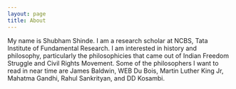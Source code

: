 ```yaml
---
layout: page
title: About
---
```


My name is Shubham Shinde. I am a research scholar at NCBS, Tata Institute of Fundamental Research. I am interested in history and philosophy, particularly the philosophicies that came out of Indian Freedom Struggle and Civil Rights Movement. Some of the philosophers I want to read in near time are James Baldwin, WEB Du Bois, Martin Luther King Jr, Mahatma Gandhi, Rahul Sankrityan, and DD Kosambi.
